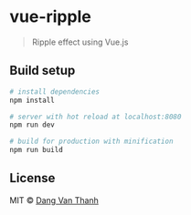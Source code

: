 # vue-ripple

> Ripple effect using Vue.js

## Build setup

``` bash
# install dependencies
npm install

# server with hot reload at localhost:8080
npm run dev

# build for production with minification
npm run build
```

## License

MIT © [Dang Van Thanh](http://dangthanh.org)
